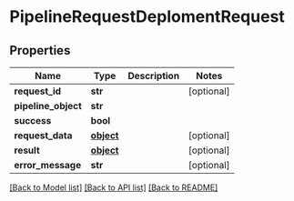 # PipelineRequestDeplomentRequest

## Properties
Name | Type | Description | Notes
------------ | ------------- | ------------- | -------------
**request_id** | **str** |  | [optional] 
**pipeline_object** | **str** |  | 
**success** | **bool** |  | 
**request_data** | [**object**](.md) |  | [optional] 
**result** | [**object**](.md) |  | [optional] 
**error_message** | **str** |  | [optional] 

[[Back to Model list]](../README.md#documentation-for-models) [[Back to API list]](../README.md#documentation-for-api-endpoints) [[Back to README]](../README.md)


